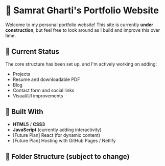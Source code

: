 # 💼 Samrat Gharti's Portfolio Website

Welcome to my personal portfolio website! This site is currently **under construction**, but feel free to look around as I build and improve this over time.

## 🚧 Current Status

The core structure has been set up, and I'm actively working on adding:
- Projects 
- Resume and downloadable PDF
- Blog 
- Contact form and social links
- Visual/UI improvements

## 🔧 Built With

- **HTML5** / **CSS3**  
- **JavaScript** (currently adding interactivity)
- [Future Plan] React (for dynamic content)
- [Future Plan] Hosting with GitHub Pages / Netlify

## 📁 Folder Structure (subject to change)